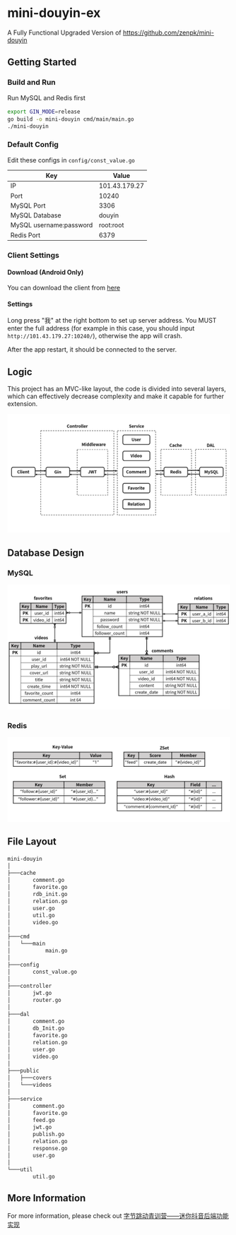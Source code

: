 # mini-douyin-ex
A Fully Functional Upgraded Version of https://github.com/zenpk/mini-douyin

## Getting Started

### Build and Run

Run MySQL and Redis first

```sh
export GIN_MODE=release
go build -o mini-douyin cmd/main/main.go
./mini-douyin
```

### Default Config

Edit these configs in `config/const_value.go`

| Key                     | Value         |
| ----------------------- | ------------- |
| IP                      | 101.43.179.27 |
| Port                    | 10240         |
| MySQL Port              | 3306          |
| MySQL Database          | douyin        |
| MySQL username:password | root:root     |
| Redis Port              | 6379          |

### Client Settings

#### Download (Android Only)

You can download the client from [here](https://github.com/zenpk/mini-douyin-ex/raw/main/README/app-release.apk)

#### Settings

Long press "我" at the right bottom to set up server address. You MUST enter the full address (for example in this case, you should input `http://101.43.179.27:10240/`), otherwise the app will crash.

After the app restart, it should be connected to the server.

## Logic

This project has an MVC-like layout, the code is divided into several layers, which can effectively decrease complexity and make it capable for further extension.

![logic](./README/logic.png)

## Database Design

### MySQL

![mysqlERD](./README/mysql.png)

### Redis

![redisDS](./README/redis.png)

## File Layout

```
mini-douyin
│
├───cache
│       comment.go
│       favorite.go
│       rdb_init.go
│       relation.go
│       user.go
│       util.go
│       video.go
│
├───cmd
│   └───main
│           main.go
│
├───config
│       const_value.go
│
├───controller
│       jwt.go
│       router.go
│
├───dal
│       comment.go
│       db_Init.go
│       favorite.go
│       relation.go
│       user.go
│       video.go
│
├───public
│   ├───covers
│   └───videos
│
├───service
│       comment.go
│       favorite.go
│       feed.go
│       jwt.go
│       publish.go
│       relation.go
│       response.go
│       user.go
│
└───util
        util.go
```

## More Information

For more information, please check out [字节跳动青训营——迷你抖音后端功能实现](https://zenpk.vercel.app/mini-douyin)